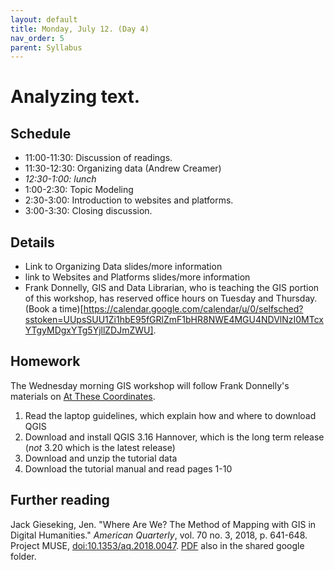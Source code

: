 ```yaml
---
layout: default
title: Monday, July 12. (Day 4)
nav_order: 5
parent: Syllabus
---
```

# Analyzing text.

## Schedule
* 11:00-11:30: Discussion of readings.
* 11:30-12:30: Organizing data (Andrew Creamer)
* _12:30-1:00: lunch_
* 1:00-2:30: Topic Modeling
* 2:30-3:00: Introduction to websites and platforms.
* 3:00-3:30: Closing discussion.

## Details

* Link to Organizing Data slides/more information
* link to Websites and Platforms slides/more information
* Frank Donnelly, GIS and Data Librarian, who is teaching the GIS portion of this workshop, has reserved office hours on Tuesday and Thursday. (Book a time)[https://calendar.google.com/calendar/u/0/selfsched?sstoken=UUpsSUU1Zi1hbE95fGRlZmF1bHR8NWE4MGU4NDVlNzI0MTcxYTgyMDgxYTg5YjllZDJmZWU].

## Homework
The Wednesday morning GIS workshop will follow Frank Donnelly's materials on [At These Coordinates](https://atcoordinates.info/qgis-tutorial/).
1. Read the laptop guidelines, which explain how and where to download QGIS
2. Download and install QGIS 3.16 Hannover, which is the long term release (*not* 3.20 which is the latest release)
3. Download and unzip the tutorial data
4. Download the tutorial manual and read pages 1-10

## Further reading
Jack Gieseking, Jen. "Where Are We? The Method of Mapping with GIS in Digital Humanities." _American Quarterly_, vol. 70 no. 3, 2018, p. 641-648. Project MUSE, [doi:10.1353/aq.2018.0047](http://doi.org/10.1353/aq.2018.0047). [PDF](https://drive.google.com/file/d/1aIrXAdYApvfOeVG5nsQmfEJvvhqnewkZ/view?usp=sharing) also in the shared google folder.



<br/>
